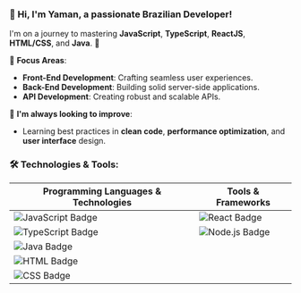 ### 👋 Hi, I'm **Yaman**, a passionate Brazilian Developer!

I'm on a journey to mastering **JavaScript**, **TypeScript**, **ReactJS**, **HTML/CSS**, and **Java**. 🚀

🔹 **Focus Areas**:  
- **Front-End Development**: Crafting seamless user experiences.  
- **Back-End Development**: Building solid server-side applications.  
- **API Development**: Creating robust and scalable APIs.

🔹 **I'm always looking to improve**:  
- Learning best practices in **clean code**, **performance optimization**, and **user interface** design.


### 🛠️ Technologies & Tools:

| **Programming Languages & Technologies** | **Tools & Frameworks** |
| ---------------------------------------- | ---------------------- |
| ![JavaScript Badge](https://img.shields.io/badge/JavaScript-F7DF1E?style=for-the-badge&logo=javascript&logoColor=white) | ![React Badge](https://img.shields.io/badge/React-61DAFB?style=for-the-badge&logo=react&logoColor=black) |
| ![TypeScript Badge](https://img.shields.io/badge/TypeScript-3178C6?style=for-the-badge&logo=typescript&logoColor=white) | ![Node.js Badge](https://img.shields.io/badge/Node.js-339933?style=for-the-badge&logo=node.js&logoColor=white) |
| ![Java Badge](https://img.shields.io/badge/Java-007396?style=for-the-badge&logo=java&logoColor=white) | |
| ![HTML Badge](https://img.shields.io/badge/HTML5-E34F26?style=for-the-badge&logo=html5&logoColor=white) | |
| ![CSS Badge](https://img.shields.io/badge/CSS3-1572B6?style=for-the-badge&logo=css3&logoColor=white) | |
